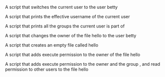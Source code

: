 A script that switches the current user to the user betty

A script that prints the effective username of the current user

A script that prints all the groups the current user is part of

A script that changes the owner of the file hello to the user betty

A script that creates an empty file called hello

A script that adds execute permission to the owner of the file hello

A script that adds execute permission to the owner and the group , and read permission to other users to the file hello 
